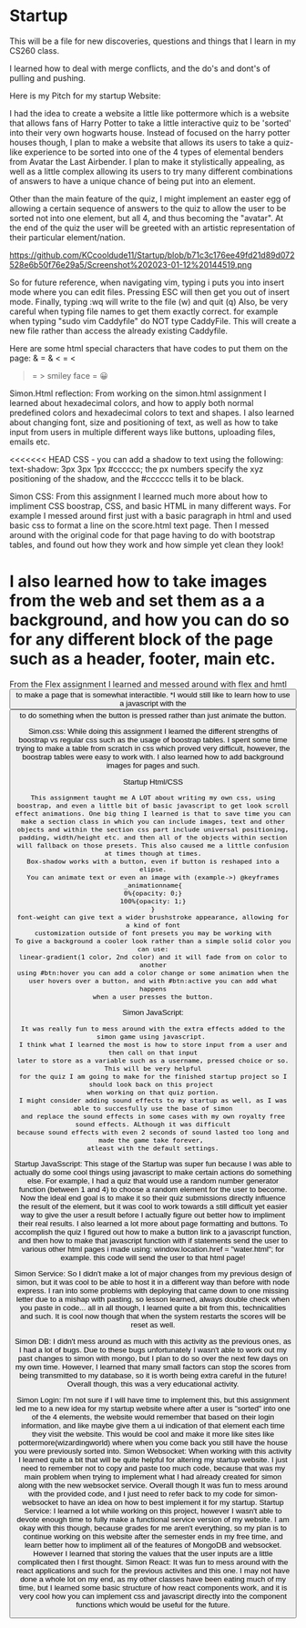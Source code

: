 # Startup

This will be a file for new discoveries, questions and things that I learn in my CS260 class.


I learned how to deal with merge conflicts, and the do's and dont's of pulling and pushing.


Here is my Pitch for my startup Website:

I had the idea to create a website a little like pottermore which is a website that allows fans of Harry Potter to take a little interactive quiz to be 'sorted' into their very own hogwarts house. Instead of focused on the harry potter houses though, I plan to make a website that allows its users to take a quiz-like experience to be sorted into one of the 4 types of elemental benders from Avatar the Last Airbender. I plan to make it stylistically appealing, as well as a little complex allowing its users to try many different combinations of answers to have a unique chance of being put into an element.

Other than the main feature of the quiz, I might implement an easter egg of allowing a certain sequence of answers to the quiz to allow the user to be sorted not into one element, but all 4, and thus becoming the "avatar". At the end of the quiz the user will be greeted with an artistic representation of their particular element/nation.

https://github.com/KCcooldude11/Startup/blob/b71c3c176ee49fd21d89d072528e6b50f76e29a5/Screenshot%202023-01-12%20144519.png


So for future reference, when navigating vim, typing i puts you into insert mode where you can edit files. Pressing ESC will then get you out of insert mode. Finally, typing :wq will write to the file (w) and quit (q)
Also, be very careful when typing file names to get them exactly correct. for example when typing "sudo vim Caddyfile" do NOT type CaddyFile. This will create a new file rather than access the already existing Caddyfile.

Here are some html special characters that have codes to put them on the page:
& = &amp;
< = &lt;
> = &gt;
smiley face = &#128512;

Simon.Html reflection:
From working on the simon.html assignment I learned about hexadecimal colors, and how to apply both normal predefined colors and hexadecimal colors to text and shapes. I also learned about changing font, size and positioning of text, as well as how to take input from users in multiple different ways like buttons, uploading files, emails etc.

<<<<<<< HEAD
CSS - you can add a shadow to text using the following:
text-shadow: 3px 3px 1px #cccccc;
the px numbers specify the xyz positioning of the shadow, and the #cccccc tells it to be black.

Simon CSS:
From this assignment I learned much more about how to impliment CSS boostrap, CSS, and basic HTML in many different ways. For example I messed around first just with a basic paragraph in html and used basic css to format a line on the score.html text page. Then I messed around with the original code for that page having to do with bootstrap tables, and found out how they work and how simple yet clean they look!

I also learned how to take images from the web and set them as a a background, and how you can do so for any different block of the page such as a header, footer, main etc.
=======

From the Flex assignment I learned and messed around with flex and hmtl <button> to make a page that is
  somewhat interactible. *I would still like to learn how to use a javascript with the <button> to
  do something when the button is pressed rather than just animate the button.

  
  Simon.css:
  While doing this assignment I learned the different strengths of boostrap vs regular css such as
  the usage of boostrap tables. I spent some time trying to make a table from scratch in css which proved very 
  difficult, however, the boostrap tables were easy to work with. I also learned how to add background images for 
  pages and such.
  
  Startup Html/CSS
  
    This assignment taught me A LOT about writing my own css, using boostrap, and even a little bit of basic javascript to get look scroll effect animations. One big thing I learned is that to save time you can make a section class in which you can include images, text and other objects and within the section css part include universal positioning, padding, width/height etc. and then all of the objects within section will fallback on those presets. This also caused me a little confusion at times though at times.
    Box-shadow works with a button, even if button is reshaped into a elipse.
    You can animate text or even an image with (example->) @keyframes _animationname{
    0%{opacity: 0;}
    100%{opacity: 1;}
    }
    font-weight can give text a wider brushstroke appearance, allowing for a kind of font
    customization outside of font presets you may be working with
    To give a background a cooler look rather than a simple solid color you can use:
    linear-gradient(1 color, 2nd color) and it will fade from on color to another
    using #btn:hover you can add a color change or some animation when the
    user hovers over a button, and with #btn:active you can add what happens
    when a user presses the button.
  
  Simon JavaScript:
  
    It was really fun to mess around with the extra effects added to the simon game using javascript. 
    I think what I learned the most is how to store input from a user and then call on that input
    later to store as a variable such as a username, pressed choice or so. This will be very helpful
    for the quiz I am going to make for the finished startup project so I should look back on this project 
    when working on that quiz portion.
    I might consider adding sound effects to my startup as well, as I was able to succesfully use the base of simon
    and replace the sound effects in some cases with my own royalty free sound effects. ALthough it was difficult
    because sound effects with even 2 seconds of sound lasted too long and made the game take forever, 
    atleast with the default settings.
  
  Startup JavaSscript:
  This stage of the Startup was super fun because I was able to actually do some cool things using
  javascript to make certain actions do something else. For example, I had a quiz that would
  use a random number generator function (between 1 and 4) to choose a random element for the
  user to become. Now the ideal end goal is to make it so their quiz submissions directly
  influence the result of the element, but it was cool to work towards a still difficult yet
  easier way to give the user a result before I actually figure out better how to impliment
  their real results. I also learned a lot more about page formatting and buttons. To accomplish the quiz
  I figured out how to make a button link to a javascript function, and then how to make that javascript function
  with if statements send the user to various other html pages i made using:
  window.location.href = "water.html";
  for example.
  this code will send the user to that html page!
  
  Simon Service:
  So I didn't make a lot of major changes from my previous design of simon, but it was cool to be able to host it in a different way than before with node express. I ran into some problems with deploying that came down to one missing letter due to a mishap with pasting, so lesson learned, always double check when you paste in code...
all in all though, I learned quite a bit from this, technicalities and such. It is cool now though that when the system restarts the scores will be reset as well.

Simon DB:
I didn't mess around as much with this activity as the previous ones, as I had a lot of bugs. Due to these bugs unfortunately I wasn't able to work out my past changes to simon with mongo, but I plan to do so over the next few days on my own time. However, I learned that many small factors can stop the scores from being transmitted to my database, so it is worth being extra careful in the future! Overall though, this was a very educational activity.
  
 Simon Login:
 I'm not sure if I will have time to implement this, but this assignment led me to a new idea for my startup website where after a user is "sorted"
 into one of the 4 elements, the website would remember that based on their login information, and like maybe give them a ui indication
 of that element each time they visit the website. This would be cool and make it more like sites like pottermore(wizardingworld) where when you come back you still have the house you were previously sorted into.
 Simon Websocket:
 When working with this activity I learned quite a bit that will be quite helpful for altering my startup website. I just need to remember not to copy and paste too much code, because that was my main problem when trying to implement what I had already created for simon along with the new websocket service. Overall though It was fun to mess around with the provided code, and I just need to refer back to my code for simon-websocket to have an idea on how to best implement it for my startup.
  Startup Service:
  I learned a lot while working on this project, however I wasn't able to devote enough time to fully make a functional service version of my website. I am okay with this though, because grades for me aren't everything, so my plan is to continue working on this website after the semester ends in my free time, and learn better how to impliment all of the features of MongoDB and websocket. However I learned that storing the values that the user inputs are a little complicated then I first thought.
  Simon React:
  It was fun to mess around with the react applications and such for the previous activites and this one. I may not have done a whole lot on my end, as my other classes have been eating much of my time, but I learned some basic structure of how react components work, and it is very cool how you can implement css and javascript directly into the component functions which would be useful for the future.
